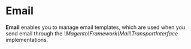 # Email

**Email** enables you to manage email templates, which are used when you send email through the
*\Magento\Framework\Mail\TransportInterface* implementations.
